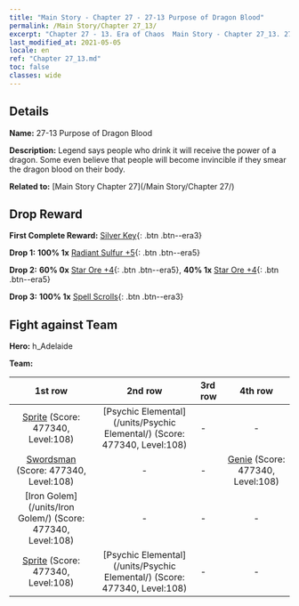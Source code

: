 ```yaml
---
title: "Main Story - Chapter 27 - 27-13 Purpose of Dragon Blood"
permalink: /Main Story/Chapter 27_13/
excerpt: "Chapter 27 - 13. Era of Chaos  Main Story - Chapter 27_13. 27-13 Purpose of Dragon Blood"
last_modified_at: 2021-05-05
locale: en
ref: "Chapter 27_13.md"
toc: false
classes: wide
---
```


## Details

 **Name:** 27-13 Purpose of Dragon Blood

 **Description:** Legend says people who drink it will receive the power of a dragon. Some even believe that people will become invincible if they smear the dragon blood on their body.

 **Related to:** [Main Story Chapter 27](/Main Story/Chapter 27/)

## Drop Reward

 **First Complete Reward:** [Silver Key](/Items/con_693/){: .btn .btn--era3}

 **Drop 1:** **100% 1x** [Radiant Sulfur +5](/Items/mat_99/){: .btn .btn--era5}

 **Drop 2:** **60% 0x** [Star Ore +4](/Items/mat_89/){: .btn .btn--era5}, **40% 1x** [Star Ore +4](/Items/mat_89/){: .btn .btn--era5}

 **Drop 3:** **100% 1x** [Spell Scrolls](/Items/con_694/){: .btn .btn--era3}


## Fight against Team
 **Hero:** h_Adelaide

 **Team:**


  | 1st row | 2nd row | 3rd row | 4th row |
  |:----:|:----:|:----|:----:|
  | [Sprite](/units/Sprite/) (Score: 477340, Level:108)  | [Psychic Elemental](/units/Psychic Elemental/) (Score: 477340, Level:108)  | - | - |
  | [Swordsman](/units/Swordsman/) (Score: 477340, Level:108)  | - | - | [Genie](/units/Genie/) (Score: 477340, Level:108)  |
  | [Iron Golem](/units/Iron Golem/) (Score: 477340, Level:108)  | - | - | - |
  | [Sprite](/units/Sprite/) (Score: 477340, Level:108)  | [Psychic Elemental](/units/Psychic Elemental/) (Score: 477340, Level:108)  | - | - |


